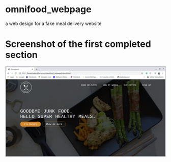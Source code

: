 # omnifood_webpage
a web design for a fake meal delivery website
# Screenshot of the first completed section
![Screen shot of web page](https://github.com/jackalope22/omnifood_webpage/blob/master/Screenshot-2020-01-30.png)
